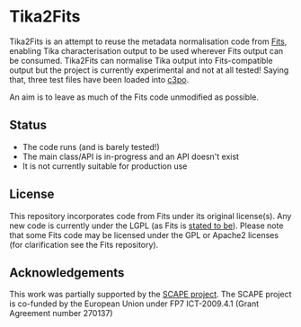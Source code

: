 Tika2Fits
=========

Tika2Fits is an attempt to reuse the metadata normalisation code from [Fits](https://github.com/harvard-lts/fits), enabling Tika characterisation output to be used wherever Fits output can be consumed.  Tika2Fits can normalise Tika output into Fits-compatible output but the project is currently experimental and not at all tested!  Saying that, three test files have been loaded into [c3po](https://github.com/openplanets/c3po).

An aim is to leave as much of the Fits code unmodified as possible.

Status
------

* The code runs (and is barely tested!)
* The main class/API is in-progress and an API doesn't exist
* It is not currently suitable for production use 

License
-------

This repository incorporates code from Fits under its original license(s).  Any new code is currently under the LGPL (as Fits is [stated to be](http://projects.iq.harvard.edu/fits)). Please note that some Fits code may be licensed under the GPL or Apache2 licenses (for clarification see the Fits repository). 

Acknowledgements
----------------

This work was partially supported by the [SCAPE project](http://scape-project.eu/). The SCAPE project is co-funded by the European Union under FP7 ICT-2009.4.1 (Grant Agreement number 270137)